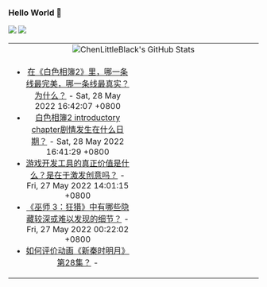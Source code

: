 ### Hello World 👋

[![](https://img.shields.io/badge/@ChenLittleBlack-1a6c81?style=flat&logo=java&logoColor=1a6c81&label=Java&colorA=ffffff)](https://www.java.com/)
[![](https://img.shields.io/badge/@ChenLittleBlack-41b883?style=flat&logo=vuedotjs&logoColor=41b883&label=Vue&colorA=ffffff)](https://cn.vuejs.org/)

<table>
<tr>
<td colspan="2" style="text-align: center;">
<img alt="ChenLittleBlack's GitHub Stats" src="https://github-readme-stats.vercel.app/api?username=ChenLittleBlack&show_icons=true&icon_color=CE1D2D&text_color=718096&bg_color=ffffff&hide_title=true" />
</td>
</tr>
<tr>
<td align="center" valign="middle">

<!-- START_SECTION:blog -->
* <a href='http://www.zhihu.com/question/25383860/answer/2495916520?utm_campaign=rss&utm_medium=rss&utm_source=rss&utm_content=title' target='_blank'>在《白色相簿2》里，哪一条线最完美，哪一条线最真实？为什么？</a> - Sat, 28 May 2022 16:42:07 +0800
* <a href='http://www.zhihu.com/question/41694862/answer/2453877246?utm_campaign=rss&utm_medium=rss&utm_source=rss&utm_content=title' target='_blank'>白色相簿2  introductory chapter剧情发生在什么日期？</a> - Sat, 28 May 2022 16:41:29 +0800
* <a href='http://www.zhihu.com/question/534519807/answer/2501596051?utm_campaign=rss&utm_medium=rss&utm_source=rss&utm_content=title' target='_blank'>游戏开发工具的真正价值是什么？是在于激发创意吗？</a> - Fri, 27 May 2022 14:01:15 +0800
* <a href='http://www.zhihu.com/question/31119815/answer/2503137916?utm_campaign=rss&utm_medium=rss&utm_source=rss&utm_content=title' target='_blank'>《巫师 3：狂猎》中有哪些隐藏较深或难以发现的细节？</a> - Fri, 27 May 2022 00:22:02 +0800
* <a href='http://www.zhihu.com/question/534703801/answer/2502927214?utm_campaign=rss&utm_medium=rss&utm_source=rss&utm_content=title' target='_blank'>如何评价动画《新秦时明月》第28集？</a> - 
<!-- END_SECTION:blog -->

</td>
<td valign="middle" width="50%">

<!-- START_SECTION:douban -->

<!-- END_SECTION:douban -->

</td>
</tr>
</table>
